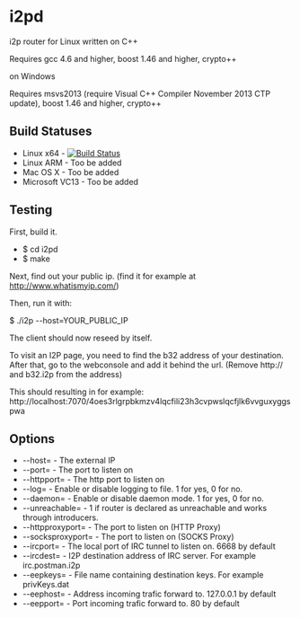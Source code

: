 i2pd
====

i2p router for Linux written on C++

Requires gcc 4.6 and higher, boost 1.46 and higher, crypto++

on Windows

Requires msvs2013 (require Visual C++ Compiler November 2013 CTP update), boost 1.46 and higher, crypto++

Build Statuses
---------------

- Linux x64      - [![Build Status](https://jenkins.nordcloud.no/buildStatus/icon?job=i2pd-linux)](https://jenkins.nordcloud.no/job/i2pd-linux/)
- Linux ARM      - Too be added
- Mac OS X       - Too be added
- Microsoft VC13 - Too be added


Testing
-------

First, build it.

* $ cd i2pd
* $ make

Next, find out your public ip. (find it for example at http://www.whatismyip.com/)

Then, run it with:

$ ./i2p --host=YOUR_PUBLIC_IP

The client should now reseed by itself.

To visit an I2P page, you need to find the b32 address of your destination.
After that, go to the webconsole and add it behind the url. (Remove http:// and b32.i2p from the address)

This should resulting in for example:
http://localhost:7070/4oes3rlgrpbkmzv4lqcfili23h3cvpwslqcfjlk6vvguxyggspwa


Options
-------

* --host=               - The external IP
* --port=               - The port to listen on
* --httpport=           - The http port to listen on
* --log=                - Enable or disable logging to file. 1 for yes, 0 for no.
* --daemon=             - Enable or disable daemon mode. 1 for yes, 0 for no.
* --unreachable=        - 1 if router is declared as unreachable and works through introducers.
* --httpproxyport=      - The port to listen on (HTTP Proxy)
* --socksproxyport=     - The port to listen on (SOCKS Proxy)
* --ircport=      		- The local port of IRC tunnel to listen on. 6668 by default
* --ircdest=      		- I2P destination address of IRC server. For example irc.postman.i2p
* --eepkeys=      		- File name containing destination keys. For example privKeys.dat
* --eephost=      		- Address incoming trafic forward to. 127.0.0.1 by default
* --eepport=      		- Port incoming trafic forward to. 80 by default

